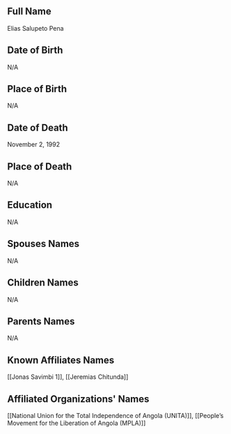 ## Full Name
Elias Salupeto Pena

## Date of Birth
N/A

## Place of Birth
N/A

## Date of Death
November 2, 1992

## Place of Death
N/A

## Education
N/A

## Spouses Names
N/A

## Children Names
N/A

## Parents Names
N/A

## Known Affiliates Names
[[Jonas Savimbi 1]], [[Jeremias Chitunda]]

## Affiliated Organizations' Names
[[National Union for the Total Independence of Angola (UNITA)]], [[People’s Movement for the Liberation of Angola (MPLA)]]